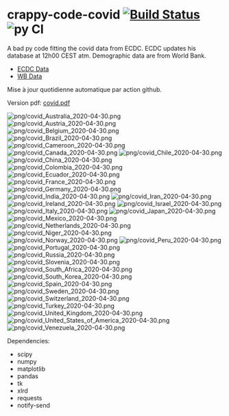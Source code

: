 # crappy-code-covid [![Build Status](https://cloud.drone.io/api/badges/a-lemonnier/crappy-code-covid/status.svg)](https://cloud.drone.io/a-lemonnier/crappy-code-covid) ![py CI](https://github.com/a-lemonnier/crappy-code-covid/workflows/py%20CI/badge.svg)
 
A bad py code fitting the covid data from ECDC. ECDC updates his database at 12h00 CEST atm. Demographic data are from World Bank.
 
- [ECDC Data](https://www.ecdc.europa.eu/en/publications-data/download-todays-data-geographic-distribution-covid-19-cases-worldwide)
- [WB Data](https://data.worldbank.org/indicator/sp.pop.totl)
 
 
Mise à jour quotidienne automatique par action github.
 
Version pdf: [covid.pdf](https://github.com/a-lemonnier/crappy-code-covid/raw/master/covid.pdf)
 
![png/covid_Australia_2020-04-30.png](png/covid_Australia_2020-04-30.png)
![png/covid_Austria_2020-04-30.png](png/covid_Austria_2020-04-30.png)
![png/covid_Belgium_2020-04-30.png](png/covid_Belgium_2020-04-30.png)
![png/covid_Brazil_2020-04-30.png](png/covid_Brazil_2020-04-30.png)
![png/covid_Cameroon_2020-04-30.png](png/covid_Cameroon_2020-04-30.png)
![png/covid_Canada_2020-04-30.png](png/covid_Canada_2020-04-30.png)
![png/covid_Chile_2020-04-30.png](png/covid_Chile_2020-04-30.png)
![png/covid_China_2020-04-30.png](png/covid_China_2020-04-30.png)
![png/covid_Colombia_2020-04-30.png](png/covid_Colombia_2020-04-30.png)
![png/covid_Ecuador_2020-04-30.png](png/covid_Ecuador_2020-04-30.png)
![png/covid_France_2020-04-30.png](png/covid_France_2020-04-30.png)
![png/covid_Germany_2020-04-30.png](png/covid_Germany_2020-04-30.png)
![png/covid_India_2020-04-30.png](png/covid_India_2020-04-30.png)
![png/covid_Iran_2020-04-30.png](png/covid_Iran_2020-04-30.png)
![png/covid_Ireland_2020-04-30.png](png/covid_Ireland_2020-04-30.png)
![png/covid_Israel_2020-04-30.png](png/covid_Israel_2020-04-30.png)
![png/covid_Italy_2020-04-30.png](png/covid_Italy_2020-04-30.png)
![png/covid_Japan_2020-04-30.png](png/covid_Japan_2020-04-30.png)
![png/covid_Mexico_2020-04-30.png](png/covid_Mexico_2020-04-30.png)
![png/covid_Netherlands_2020-04-30.png](png/covid_Netherlands_2020-04-30.png)
![png/covid_Niger_2020-04-30.png](png/covid_Niger_2020-04-30.png)
![png/covid_Norway_2020-04-30.png](png/covid_Norway_2020-04-30.png)
![png/covid_Peru_2020-04-30.png](png/covid_Peru_2020-04-30.png)
![png/covid_Portugal_2020-04-30.png](png/covid_Portugal_2020-04-30.png)
![png/covid_Russia_2020-04-30.png](png/covid_Russia_2020-04-30.png)
![png/covid_Slovenia_2020-04-30.png](png/covid_Slovenia_2020-04-30.png)
![png/covid_South_Africa_2020-04-30.png](png/covid_South_Africa_2020-04-30.png)
![png/covid_South_Korea_2020-04-30.png](png/covid_South_Korea_2020-04-30.png)
![png/covid_Spain_2020-04-30.png](png/covid_Spain_2020-04-30.png)
![png/covid_Sweden_2020-04-30.png](png/covid_Sweden_2020-04-30.png)
![png/covid_Switzerland_2020-04-30.png](png/covid_Switzerland_2020-04-30.png)
![png/covid_Turkey_2020-04-30.png](png/covid_Turkey_2020-04-30.png)
![png/covid_United_Kingdom_2020-04-30.png](png/covid_United_Kingdom_2020-04-30.png)
![png/covid_United_States_of_America_2020-04-30.png](png/covid_United_States_of_America_2020-04-30.png)
![png/covid_Venezuela_2020-04-30.png](png/covid_Venezuela_2020-04-30.png)
 
Dependencies:
- scipy
- numpy
- matplotlib
- pandas
- tk
- xlrd
- requests
- notify-send
